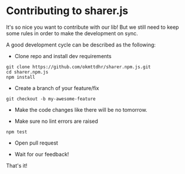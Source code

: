 Contributing to sharer.js
=========================

It's so nice you want to contribute with our lib! But we still need to keep some rules in order to make the development on sync.

A good development cycle can be described as the following:

- Clone repo and install dev requirements

```
git clone https://github.com/okmttdhr/sharer.npm.js.git
cd sharer.npm.js
npm install
```

- Create a branch of your feature/fix

```
git checkout -b my-awesome-feature
```

- Make the code changes like there will be no tomorrow.

- Make sure no lint errors are raised

```
npm test
```

- Open pull request

- Wait for our feedback!


That's it!
